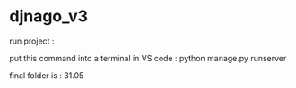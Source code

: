 # djnago_v3

run project : 

put this command into a terminal in VS code : 
 python manage.py runserver

 final folder is : 31.05